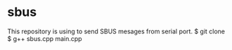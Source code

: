 # sbus
This repository is using to send SBUS mesages from serial port.
$ git clone <link>
$ g++ sbus.cpp main.cpp


